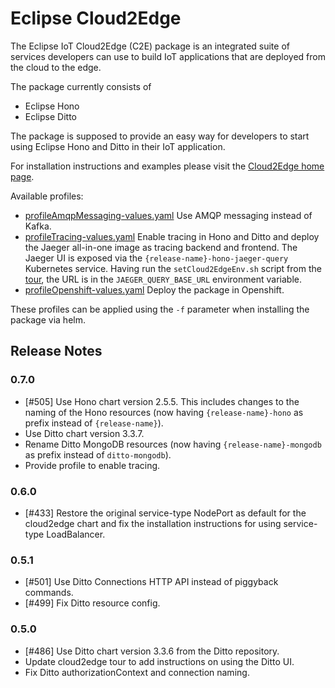 # Eclipse Cloud2Edge

The Eclipse IoT Cloud2Edge (C2E) package is an integrated suite of services developers can use to build
IoT applications that are deployed from the cloud to the edge.

The package currently consists of

* Eclipse Hono
* Eclipse Ditto

The package is supposed to provide an easy way for developers to start using Eclipse Hono and Ditto in their
IoT application.

For installation instructions and examples please visit the [Cloud2Edge home page](https://www.eclipse.org/packages/packages/cloud2edge).

Available profiles:
- [profileAmqpMessaging-values.yaml](https://github.com/eclipse/packages/blob/master/packages/cloud2edge/profileAmqpMessaging-values.yaml)
  Use AMQP messaging instead of Kafka.
- [profileTracing-values.yaml](https://github.com/eclipse/packages/blob/master/packages/cloud2edge/profileTracing-values.yaml)
  Enable tracing in Hono and Ditto and deploy the Jaeger all-in-one image as tracing backend and frontend. 
  The Jaeger UI is exposed via the `{release-name}-hono-jaeger-query` Kubernetes service. Having run the `setCloud2EdgeEnv.sh`
  script from the [tour](https://www.eclipse.org/packages/packages/cloud2edge/tour/), the URL is in the `JAEGER_QUERY_BASE_URL`
  environment variable.
- [profileOpenshift-values.yaml](https://github.com/eclipse/packages/blob/master/packages/cloud2edge/profileOpenshift-values.yaml)
  Deploy the package in Openshift.

These profiles can be applied using the `-f` parameter when installing the package via helm.

## Release Notes

### 0.7.0

- [#505] Use Hono chart version 2.5.5.
  This includes changes to the naming of the Hono resources (now having `{release-name}-hono` as prefix instead of `{release-name}`).
- Use Ditto chart version 3.3.7.
- Rename Ditto MongoDB resources (now having `{release-name}-mongodb` as prefix instead of `ditto-mongodb`).
- Provide profile to enable tracing.

### 0.6.0

- [#433] Restore the original service-type NodePort as default for the cloud2edge chart
  and fix the installation instructions for using service-type LoadBalancer.

### 0.5.1

- [#501] Use Ditto Connections HTTP API instead of piggyback commands.
- [#499] Fix Ditto resource config.

### 0.5.0

- [#486] Use Ditto chart version 3.3.6 from the Ditto repository.
- Update cloud2edge tour to add instructions on using the Ditto UI.
- Fix Ditto authorizationContext and connection naming.
